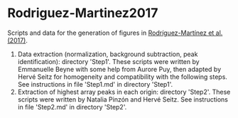 # Rodriguez-Martinez2017
Scripts and data for the generation of figures in [Rodríguez-Martínez et al. (2017)](https://www.ncbi.nlm.nih.gov/pubmed/28112731 "PubMed link").

1. Data extraction (normalization, background subtraction, peak identification): directory 'Step1'. These scripts were written by Emmanuelle Beyne with some help from Aurore Puy, then adapted by Hervé Seitz for homogeneity and compatibility with the following steps. See instructions in file 'Step1.md' in directory 'Step1'.
2. Extraction of highest array peaks in each origin: directory 'Step2'. These scripts were written by Natalia Pinzón and Hervé Seitz. See instructions in file 'Step2.md' in directory 'Step2'.
